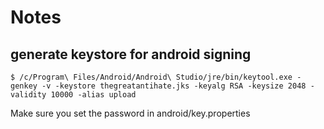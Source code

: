 # Notes

## generate keystore for android signing
```
$ /c/Program\ Files/Android/Android\ Studio/jre/bin/keytool.exe -genkey -v -keystore thegreatantihate.jks -keyalg RSA -keysize 2048 -validity 10000 -alias upload
```
Make sure you set the password in android/key.properties

